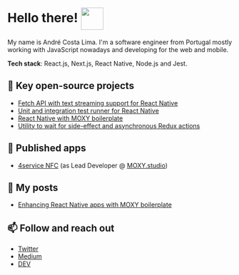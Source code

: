# Hello there! <img align="center" src="https://emojis.slackmojis.com/emojis/images/1531849430/4246/blob-sunglasses.gif?1531849430" width="50"/>

My name is André Costa Lima. I'm a software engineer from Portugal mostly working with JavaScript nowadays and developing for the web and mobile.

**Tech stack**: React.js, Next.js, React Native, Node.js and Jest.

## 🚀 Key open-source projects

- [Fetch API with text streaming support for React Native](https://github.com/react-native-community/fetch)
- [Unit and integration test runner for React Native](https://github.com/acostalima/react-native-test-runner)
- [React Native with MOXY boilerplate](https://github.com/moxystudio/react-native-with-moxy)
- [Utility to wait for side-effect and asynchronous Redux actions](https://github.com/moxystudio/redux-await-actions)

## 🚀 Published apps

- [4service NFC](https://www.tridonic.com/com/en/products/companionsuite-4service-nfc-app.asp) (as Lead Developer @ [MOXY.studio](https://moxy.studio/))

## 📰 My posts

- [Enhancing React Native apps with MOXY boilerplate](https://hackernoon.com/enhancing-react-native-applications-with-moxy-boilerplate-hg1l3txk) 

## 📫 Follow and reach out

- [Twitter](https://twitter.com/acostalima_pt)
- [Medium](https://medium.com/@acostalima)
- [DEV](https://dev.to/acostalima)
